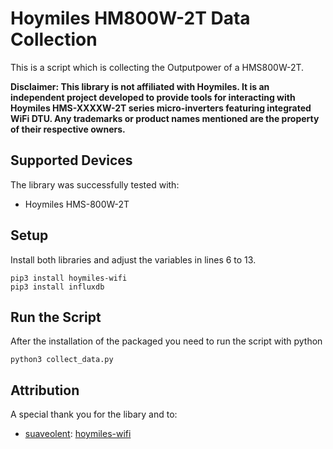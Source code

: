 # Hoymiles HM800W-2T Data Collection

This is a script which is collecting the Outputpower of a HMS800W-2T.

**Disclaimer: This library is not affiliated with Hoymiles. It is an independent project developed to provide tools for interacting with Hoymiles HMS-XXXXW-2T series micro-inverters featuring integrated WiFi DTU. Any trademarks or product names mentioned are the property of their respective owners.**

## Supported Devices

The library was successfully tested with:
- Hoymiles HMS-800W-2T


## Setup

Install both libraries and adjust the variables in lines 6 to 13.

```
pip3 install hoymiles-wifi
pip3 install influxdb
```

## Run the Script

After the installation of the packaged you need to run the script with python

```
python3 collect_data.py
```

## Attribution

A special thank you for the libary and to:
- [suaveolent](https://github.com/suaveolent/): [hoymiles-wifi](https://github.com/suaveolent/hoymiles-wifi)
